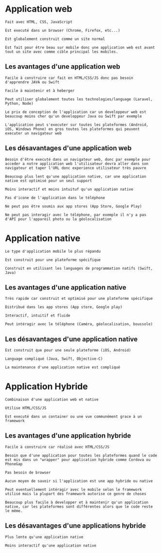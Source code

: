 # Application web

```
Fait avec HTML, CSS, JavaScript
```

```
Est executé dans un browser (Chrome, Firefox, etc...)
```

```
Est globalement construit comme un site normal
```

```
Est fait pour être beau sur mobile donc une application web est avant tout un site avec comme cible principal les mobiles.
```

## Les avantages d'une application web

```
Facile à construire car fait en HTML/CSS/JS donc pas besoin d'apprendre JAVA ou Swift
```

```
Facile à maintenir et à heberger
```

```
Peut utiliser globalement toutes les technologies/language (Laravel, Python, Node)
```

```
Le prix de conception de l'application car un developpeur web est beaucoup moins cher qu'un developpeur Java ou Swift par exemple
```

```
L'application peut s'executer sur toutes les plateformes (Android, iOS, Windows Phone) en gros toutes les plateformes qui peuvent executer un navigateur web
```

## Les désavantages d'une application web
```
Besoin d'être executé dans un navigateur web, donc par exemple pour acceder a notre application web l'utilisateur devra aller dans son navigateur et taper l'URL donc experience utilisateur très pauvre
```

```
Beaucoup plus lent qu'une application native, car une application native est optimisé pour un seul support
```

```
Moins interactif et moins intuituf qu'un application native
```

```
Pas d'icone de l'application dans le téléphone
```

```
Ne peut pas être soumis aux app stores (App Store, Google Play)
```

```
Ne peut pas interagir avec le téléphone, par exemple il n'y a pas d'API pour l'appareil photo ou la géolocalisation
```

# Application native

```
Le type d'application mobile le plus répandu
```

```
Est construit pour une plateforme spécifique
```

```
Construit en utilisant les languages de programmation natifs (Swift, Java)
```

## Les avantages d'une application native

```
Très rapide car construit et optimisé pour une plateforme spécifique
```

```
Distribué dans les app stores (App store, Google play)
```

```
Interactif, intuitif et fluide
```

```
Peut intéragir avec le téléphone (Caméra, géolocalisation, boussole) 
```

## Les désavantages d'une application native

```
Est construit que pour une seule plateforme (iOS, Android)
```

```
Language compliqué (Java, Swift, Objective-C)
```

```
La maintenance d'une application native est compliqué
```

# Application Hybride

```
Combinaison d'une application web et native
```

```
Utilise HTML/CSS/JS
```

```
Est executé dans un container ou une vue communément grace à un framework
```

## Les avantages d'une application hybride

```
Facile à construire car réalisé avec HTML/CSS/JS
```

```
Besoin que d'une application pour toutes les plateformes quand le code est mis dans un "wrapper" pour application hybride comme Cordova ou PhoneGap
```

```
Pas besoin de browser
```

```
Aucun moyen de savoir si l'application est une app hybride ou native
```

```
Peut eventuellement intéragir avec le mobile selon le framework utilisé mais la plupart des framework autorise ce genre de choses
```

```
Beaucoup plus facile à developper et à maintenir qu'un application native, car les plateformes sont différentes alors que le code reste le même.
```

## Les désavantages d'une applications hybride

```
Plus lente qu'une application native
```

```
Moins interactif qu'une application native
```